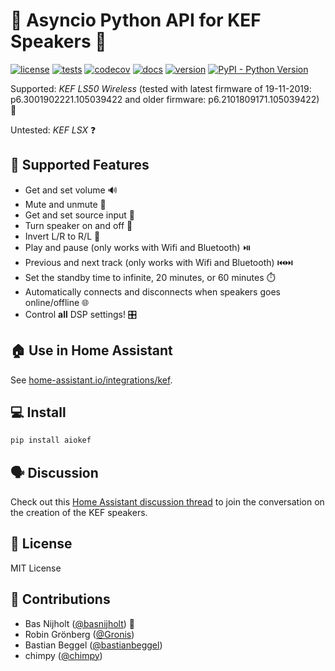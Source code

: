 # 🎵 Asyncio Python API for KEF Speakers 🎵

[![license](https://img.shields.io/github/license/basnijholt/aiokef)](https://github.com/basnijholt/aiokef/blob/master/LICENSE)
[![tests](https://github.com/basnijholt/aiokef/workflows/tests/badge.svg)](https://github.com/basnijholt/aiokef/actions?query=workflow%3Atests)
[![codecov](https://img.shields.io/codecov/c/github/basnijholt/aiokef)](https://codecov.io/gh/basnijholt/aiokef)
[![docs](https://img.shields.io/readthedocs/aiokef)](https://aiokef.readthedocs.io)
[![version](https://img.shields.io/pypi/v/aiokef)](https://pypi.org/project/aiokef/)
[![PyPI - Python Version](https://img.shields.io/pypi/pyversions/aiokef)](https://pypi.org/project/aiokef/)

Supported: *KEF LS50 Wireless* (tested with latest firmware of 19-11-2019: p6.3001902221.105039422 and older firmware: p6.2101809171.105039422) 📶

Untested: *KEF LSX* ❓

## 🚀 Supported Features
- Get and set volume 🔊
- Mute and unmute 🤫
- Get and set source input 🔄
- Turn speaker on and off 🔌
- Invert L/R to R/L 🔄
- Play and pause (only works with Wifi and Bluetooth) ⏯️
- Previous and next track (only works with Wifi and Bluetooth) ⏮️⏭️
- Set the standby time to infinite, 20 minutes, or 60 minutes ⏱️
- Automatically connects and disconnects when speakers goes online/offline 🌐
- Control **all** DSP settings! 🎛️

## 🏠 Use in Home Assistant
See [home-assistant.io/integrations/kef](https://www.home-assistant.io/integrations/kef/).

## 💻 Install
```bash
pip install aiokef
```

## 🗣️ Discussion
Check out this [Home Assistant discussion thread](https://community.home-assistant.io/t/kef-ls50-wireless/) to join the conversation on the creation of the KEF speakers.

## 📄 License
MIT License

## 👥 Contributions
- Bas Nijholt  ([@basnijholt](https://github.com/basnijholt)) 🚀
- Robin Grönberg ([@Gronis](https://github.com/Gronis/pykef))
- Bastian Beggel ([@bastianbeggel](https://github.com/bastianbeggel/hasskef))
- chimpy ([@chimpy](https://github.com/chimpy))
